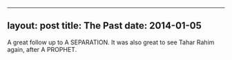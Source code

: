 ------
layout: post
title: The Past 
date:  2014-01-05 
-----
 A great follow up to A SEPARATION. It was also great to see Tahar Rahim again, after A PROPHET. 
